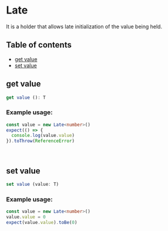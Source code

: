 # Late
It is a holder that allows late initialization of the value being held.

## Table of contents
- [get value](https://github.com/ii887522/hydro/blob/master/docs/any/Late.md#get-value)
- [set value](https://github.com/ii887522/hydro/blob/master/docs/any/Late.md#set-value)

## **get value**
```ts
get value (): T
```

### **Example usage:**
```ts
const value = new Late<number>()
expect(() => {
  console.log(value.value)
}).toThrow(ReferenceError)
```
<br />

## **set value**
```ts
set value (value: T)
```

### **Example usage:**
```ts
const value = new Late<number>()
value.value = 0
expect(value.value).toBe(0)
```
<br />
